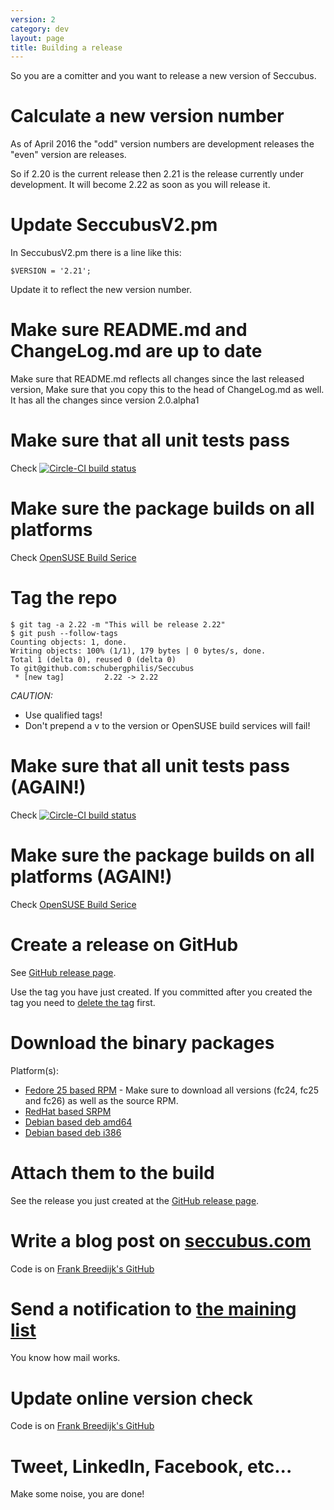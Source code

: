 ```yaml
---
version: 2
category: dev
layout: page
title: Building a release
---
```


So you are a comitter and you want to release a new version of Seccubus.

# Calculate a new version number

As of April 2016 the "odd" version numbers are development releases the "even" version are releases.

So if 2.20 is the current release then 2.21 is the release currently under development. It will become 2.22 as soon as you will release it.

# Update SeccubusV2.pm

In SeccubusV2.pm there is a line like this:

```
$VERSION = '2.21';
```

Update it to reflect the new version number.

# Make sure README.md and ChangeLog.md are up to date

Make sure that README.md reflects all changes since the last released version, Make sure that you copy this to the head of ChangeLog.md as well. It has all the changes since version 2.0.alpha1

# Make sure that all unit tests pass

Check [![Circle-CI build status](https://circleci.com/gh/schubergphilis/Seccubus.svg?style=shield&circle-token=63e8efd7e0bff0b1e9578ff312b4b0c47963709a)](https://circleci.com/gh/schubergphilis/Seccubus)

# Make sure the package builds on all platforms

Check [OpenSUSE Build Serice](https://build.opensuse.org/package/show/home:seccubus/Seccubus)

# Tag the repo

```
$ git tag -a 2.22 -m "This will be release 2.22"
$ git push --follow-tags
Counting objects: 1, done.
Writing objects: 100% (1/1), 179 bytes | 0 bytes/s, done.
Total 1 (delta 0), reused 0 (delta 0)
To git@github.com:schubergphilis/Seccubus
 * [new tag]         2.22 -> 2.22
```

*CAUTION:*

* Use qualified tags!
* Don't prepend a v to the version or OpenSUSE build services will fail!

# Make sure that all unit tests pass (AGAIN!)

Check [![Circle-CI build status](https://circleci.com/gh/schubergphilis/Seccubus.svg?style=shield&circle-token=63e8efd7e0bff0b1e9578ff312b4b0c47963709a)](https://circleci.com/gh/schubergphilis/Seccubus)

# Make sure the package builds on all platforms (AGAIN!)

Check [OpenSUSE Build Serice](https://build.opensuse.org/package/show/home:seccubus/Seccubus)

# Create a release on GitHub

See [GitHub release page](https://github.com/schubergphilis/Seccubus/releases).

Use the tag you have just created. If you committed after you created the tag you need to [delete the tag](https://nathanhoad.net/how-to-delete-a-remote-git-tag) first.

# Download the binary packages

Platform(s):

* [Fedore 25 based RPM](http://software.opensuse.org//download.html?project=home%3Aseccubus&package=Seccubus) - Make sure to download all versions (fc24, fc25 and fc26) as well as the source RPM.
* [RedHat based SRPM](http://download.opensuse.org/repositories/home:/seccubus/CentOS_5/src/)
* [Debian based deb amd64](http://download.opensuse.org/repositories/home:/seccubus/Debian_9.0/amd64/)
* [Debian based deb i386](http://download.opensuse.org/repositories/home:/seccubus/Debian_9.0/i386/)


# Attach them to the build

See the release you just created at the [GitHub release page](https://github.com/schubergphilis/Seccubus/releases).

# Write a blog post on [seccubus.com](/)

Code is on [Frank Breedijk's GitHub](https://github.com/seccubus/seccubus.github.io/tree/master/_posts)

# Send a notification to [the maining list](https://www.seccubus.com/mailing_list/subscribe/)

You know how mail works.

# Update online version check

Code is on [Frank Breedijk's GitHub](https://github.com/seccubus/Seccubus_version_check)

# Tweet, LinkedIn, Facebook, etc...

Make some noise, you are done!

